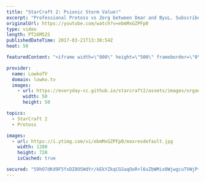 ```yaml
---
title: "StarCraft 2: Psionic Storm Value!"
excerpt: "Professional Protoss vs Zerg between Dear and ByuL. Subscribe for more videos: http://lowko.tv/youtube Proxy Barracks vs Proxy Barracks: https://goo.gl/EMzPvl  An intense match of StarCraft 2. In this game Dear decides to threaten his opponent in the early stages with both Adepts as well as Oracles."
originalUrl: https://youtube.com/watch?v=ebmMxGZPFp0
type: video
length: PT16M52S
publishedDateTime: 2017-03-21T13:30:54Z
heat: 50

featuredContent: "<iframe width=\"800\" height=\"500\" frameborder=\"0\" src=\"https://www.youtube.com/embed/ebmMxGZPFp0\" allow=\"accelerometer; autoplay; encrypted-media; gyroscope; picture-in-picture\" allowfullscreen></iframe>"

provider:
  name: LowkoTV
  domain: lowko.tv
  images:
    - url: https://everyday-cc.github.io/starcraft2/assets/images/organizations/lowko.tv-50x50.jpg
      width: 50
      height: 50

topics:
  - StarCraft 2
  - Protoss

images:
  - url: https://i.ytimg.com/vi/ebmMxGZPFp0/maxresdefault.jpg
    width: 1280
    height: 720
    isCached: true

secured: "59hO7dKd9F5fxDZ8OSWdYr/kEkYZkqCGSaqOoR+l6vZbWMix0WjwgcuTVWjP+rsGHuSNWKx0zqOTfhLDsSwyhcjZHOyRcwU1qMy1paL7kKn50Ntcbsd2aV849EDOv+J7MNYgoq61prbkflCQXr9+/IDuSI01MmDw39E6XWGwTv3+ArswK8apniE875PtUUKqWFK42jBra+zI9OknGSBdrRIDCj5zZBTg0bAmf75+EFvYeMZtmXeI/9f7EmuWpG0nBJ4pdlgtByXiIRv0uZSZInrYWG1n7R2fyDIQuI3yJs5K/8V6MrmoGxPA0/lj2aHOvE5k+aQPD/kUNzSe0x2H9L4mrXunB65f0N+y3A4Q282xN55Z5eHgyA4V4Fo58zl3SmeeMK7mBr41SAaMzjQKCDEOMtzjvnnmVlkEy399qdkEm5b4+TCiwCyr5hmOc46Q;SreRHTMliAX2I/qoQr+tnQ=="
---
```


